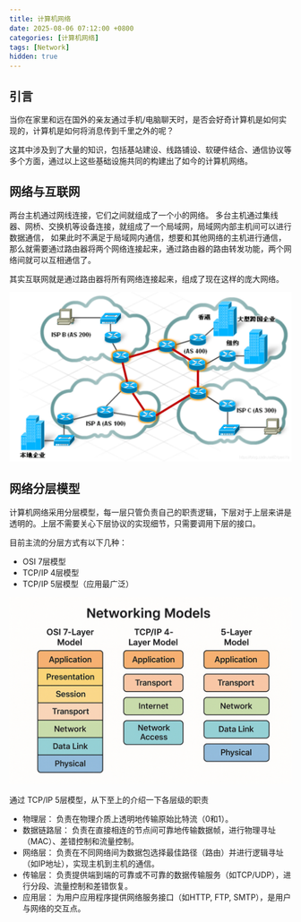 ```yaml
---
title: 计算机网络
date: 2025-08-06 07:12:00 +0800
categories: [计算机网络]
tags: [Network]
hidden: true
---
```


## 引言

当你在家里和远在国外的亲友通过手机/电脑聊天时，是否会好奇计算机是如何实现的，计算机是如何将消息传到千里之外的呢？

这其中涉及到了大量的知识，包括基站建设、线路铺设、软硬件结合、通信协议等多个方面，通过以上这些基础设施共同的构建出了如今的计算机网络。



## 网络与互联网

两台主机通过网线连接，它们之间就组成了一个小的网络。 多台主机通过集线器、网桥、交换机等设备连接，就组成了一个局域网，局域网内部主机间可以进行数据通信，
如果此时不满足于局域网内通信，想要和其他网络的主机进行通信，那么就需要通过路由器将两个网络连接起来，通过路由器的路由转发功能，两个网络间就可以互相通信了。

其实互联网就是通过路由器将所有网络连接起来，组成了现在这样的庞大网络。

![](/assets/img/network/1.png)

## 网络分层模型

计算机网络采用分层模型，每一层只管负责自己的职责逻辑，下层对于上层来讲是透明的。上层不需要关心下层协议的实现细节，只需要调用下层的接口。

目前主流的分层方式有以下几种：
- OSI 7层模型
- TCP/IP 4层模型
- TCP/IP 5层模型（应用最广泛）

![](/assets/img/network/2.png)

通过 TCP/IP 5层模型，从下至上的介绍一下各层级的职责

- 物理层： 负责在物理介质上透明地传输原始比特流（0和1）。
- 数据链路层： 负责在直接相连的节点间可靠地传输数据帧，进行物理寻址（MAC）、差错控制和流量控制。
- 网络层： 负责在不同网络间为数据包选择最佳路径（路由）并进行逻辑寻址（如IP地址），实现主机到主机的通信。
- 传输层： 负责提供端到端的可靠或不可靠的数据传输服务（如TCP/UDP），进行分段、流量控制和差错恢复。
- 应用层： 为用户应用程序提供网络服务接口（如HTTP, FTP, SMTP），是用户与网络的交互点。

